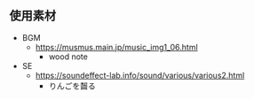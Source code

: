 ## 使用素材

- BGM
  - https://musmus.main.jp/music_img1_06.html
    - wood note
- SE
  - https://soundeffect-lab.info/sound/various/various2.html
    - りんごを齧る
